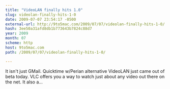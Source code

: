 ```yaml
---
title: "VideoLAN finally hits 1.0"
slug: videolan-finally-hits-1-0
date: 2009-07-07 23:54:17 -0500
external-url: http://9to5mac.com/2009/07/07/videolan-finally-hits-1-0/
hash: 3ee50a31afd8db1b773643b7824c88d7
year: 2009
month: 07
scheme: http
host: 9to5mac.com
path: /2009/07/07/videolan-finally-hits-1-0/

---
```


It isn't just GMail. Quicktime w/Perian alternative VideoLAN just came out of beta today. VLC offers you a way to watch just about any video out there on the net. It also a...
